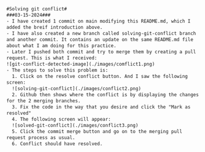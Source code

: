     #Solving git conflict#
    ###03-15-2024###
    - I have created 1 commit on main modifying this README.md, which I added the breif introduction above.
    - I have also created a new branch called solving-git-conflict branch and another commit. It contains an update on the same README.md file about what I am doing for this practice.
    - Later I pushed both commit and try to merge them by creating a pull request. This is what I received:
    ![git-conflict-detected-image](./images/comflict1.png)
    - The steps to solve this problem is:
      1. Click on the resolve conflict button. And I saw the following screen:
      ![solving-git-conflict](./images/conflict2.png)
      2. Github then shows where the conflict is by displaying the changes for the 2 merging branches.
      3. Fix the code in the way that you desire and click the "Mark as resolved"
      4. The following screen will appear:
      ![solved-git-conflict](./images/conflict3.png)
      5. Click the commit merge button and go on to the merging pull request process as usual.
      6. Conflict should have resolved.